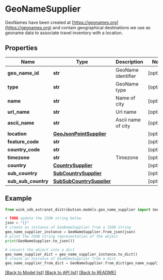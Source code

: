 # GeoNameSupplier

GeoNames have been created at [https://geonames.org](https://geonames.org) and contain geographical destinations we use as geoname data to associate travel inventory with a location.

## Properties

Name | Type | Description | Notes
------------ | ------------- | ------------- | -------------
**geo_name_id** | **str** | GeoName identifier | [optional] 
**type** | **str** | GeoName type | [optional] 
**name** | **str** | Name of city | [optional] 
**url_name** | **str** | Url name | [optional] 
**ascii_name** | **str** | Ascii name of city | [optional] 
**location** | [**GeoJsonPointSupplier**](GeoJsonPointSupplier.md) |  | [optional] 
**feature_code** | **str** |  | [optional] 
**country_code** | **str** |  | [optional] 
**timezone** | **str** | Timezone | [optional] 
**country** | [**CountrySupplier**](CountrySupplier.md) |  | [optional] 
**sub_country** | [**SubCountrySupplier**](SubCountrySupplier.md) |  | [optional] 
**sub_sub_country** | [**SubSubCountrySupplier**](SubSubCountrySupplier.md) |  | [optional] 

## Example

```python
from wink_sdk_extranet_distribution.models.geo_name_supplier import GeoNameSupplier

# TODO update the JSON string below
json = "{}"
# create an instance of GeoNameSupplier from a JSON string
geo_name_supplier_instance = GeoNameSupplier.from_json(json)
# print the JSON string representation of the object
print(GeoNameSupplier.to_json())

# convert the object into a dict
geo_name_supplier_dict = geo_name_supplier_instance.to_dict()
# create an instance of GeoNameSupplier from a dict
geo_name_supplier_from_dict = GeoNameSupplier.from_dict(geo_name_supplier_dict)
```
[[Back to Model list]](../README.md#documentation-for-models) [[Back to API list]](../README.md#documentation-for-api-endpoints) [[Back to README]](../README.md)


